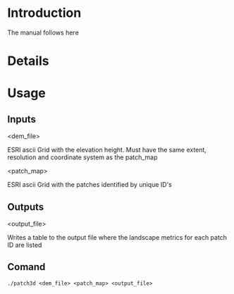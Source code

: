 # Introduction #

The manual follows here


# Details #


# Usage #

## Inputs ##


<dem\_file>

 ESRI ascii Grid with the elevation height. Must have the same extent, resolution and coordinate system as the patch\_map


<patch\_map>

 ESRI ascii Grid with the patches identified by unique ID's

## Outputs ##


<output\_file>

 Writes a table to the output file where the landscape metrics for each patch ID are listed

## Comand ##
```
./patch3d <dem_file> <patch_map> <output_file>
```